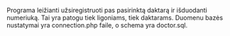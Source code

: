 Programa leižianti užsiregistruoti pas pasirinktą daktarą ir išduodanti numeriuką.
Tai yra patogu tiek ligoniams, tiek daktarams.
Duomenu bazės nustatymai yra connection.php faile, o schema yra doctor.sql.
